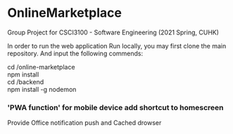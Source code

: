 # OnlineMarketplace
Group Project for CSCI3100 - Software Engineering (2021 Spring, CUHK)


In order to run the web application Run locally, you may first clone the main repository. And input the following commends:

cd /online-marketplace  
npm install  
cd /backend  
npm install -g nodemon  






### 'PWA function' for mobile device add shortcut to homescreen
Provide Office notification push and Cached drowser
